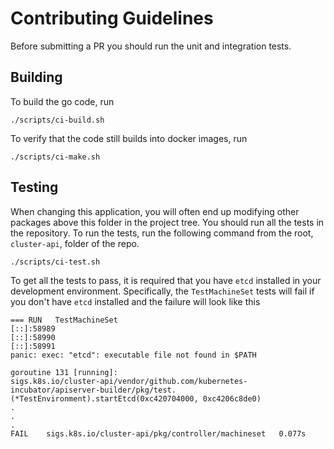 # Contributing Guidelines

Before submitting a PR you should run the unit and integration tests.

## Building

To build the go code, run

```shell
./scripts/ci-build.sh
```

To verify that the code still builds into docker images, run

```shell
./scripts/ci-make.sh
```

## Testing

When changing this application, you will often end up modifying other packages above this folder in the project tree.
You should run all the tests in the repository. To run the tests, run the following command from the root,
`cluster-api`, folder of the repo.

```shell
./scripts/ci-test.sh
```

To get all the tests to pass, it is required that you have `etcd` installed in your development environment. Specifically,
the `TestMachineSet` tests will fail if you don't have `etcd` installed and the failure will look like this

```
=== RUN   TestMachineSet
[::]:58989
[::]:58990
[::]:58991
panic: exec: "etcd": executable file not found in $PATH

goroutine 131 [running]:
sigs.k8s.io/cluster-api/vendor/github.com/kubernetes-incubator/apiserver-builder/pkg/test.(*TestEnvironment).startEtcd(0xc420704000, 0xc4206c8de0)
.
.
.
FAIL	sigs.k8s.io/cluster-api/pkg/controller/machineset	0.077s
```
